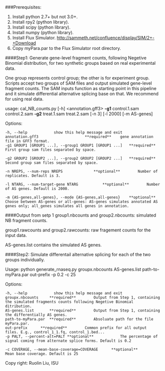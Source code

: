 ###Prerequisites:
1. Install python 2.7+ but not 3.0+.
2. Install rpy2 (python library).
3. Install scipy (python library).
4. Install numpy (python library).
5. Install Flux Simulator. http://sammeth.net/confluence/display/SIM/2+-+Download
6. Copy myPara.par to the Flux Simulator root directory.

####Step1: Generate gene-level fragment counts, following Negetive Binomial distribution, for two synthetic groups based on real experimental data. 

One group represents control group; the other is for experiment group. Scripts accept two groups of  SAM files and output simulated gene-level fragment counts. The SAM inputs function as starting point in this pipeline and it simulate differential alternative splicing base on that. We recommend for using real data.

usage: cal_NB_counts.py [-h]	<annotation.gff3> 	**-g1** control.1.sam control.2.sam 	**-g2** treat.1.sam treat.2.sam 	[-n 3] 	[-l 2000] 	[-m AS-genes]


Options:

	-h, --help            show this help message and exit
	annotation.gff3						**required**	gene annotation file in GFF3 format.
	-g1 GROUP1 [GROUP1 ...], --group1 GROUP1 [GROUP1 ...]	**required**		First group sam files separated by space.

	-g2 GROUP2 [GROUP2 ...], --group2 GROUP2 [GROUP2 ...]	**required**		Second group sam files separated by space.

	-n NREPS, --num-reps NREPS				**optional**		Number of replicates. Default is 3.

	-l NTARG, --num-target-gene NTARG			**optional**		Number of AS genes. Default is 2000.

	-m {AS-genes,all-genes}, --mode {AS-genes,all-genes}	**optional**			Choose between AS-genes or all-genes: AS-genes simulates annotated AS genes only; all_genes simulates all genes in annotation.

####Output from setp 1
group1.nbcounts and group2.nbcounts: simulated NB fragment counts.

group1.rawcounts and group2.rawcounts: raw fragement counts for the input data.

AS-genes.list contains the simulated AS genes.

####Step2: Simulate differentail alternative splicing for each of the two groups individually. 

Usage: python generate_rnaseq.py 	groupx.nbcounts 	AS-genes.list 	path-to-myPara.par 	out-prefix 	-p 0.2	-c 25

Options:

	-h, --help            show this help message and exit
	groupx.nbcounts		**required**		Output from Step 1, containing the simulated fragments counts following Negetive Binomial ditribution. 
	AS-genes.list		**required**		Output from Step 1, containing the differentially AS genes.
	path-to-myPara.par	**required**		Absoluate path for the file myPara.par.
	out-prefix		**required**		Common prefix for all output files. E.g., control_1_1.fq, control_1.bed...
	-p PALT, --percent-alt=PALT	**optional**			The percentage of signal coming from alternate splice forms. Default is 0.2

	-c COVERAGE, --mean-base-coverage=COVERAGE		**optional**		Mean base coverage. Default is 25

Copy right: Ruolin Liu, ISU

